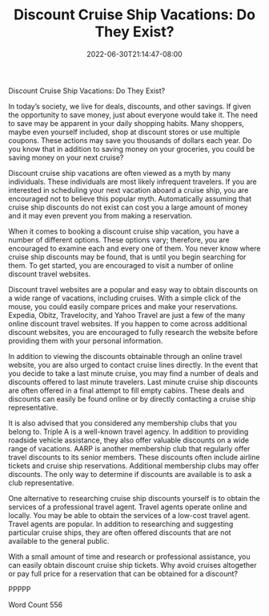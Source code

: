 ﻿---
title: "Discount Cruise Ship Vacations:  Do They Exist?"
date: 2022-06-30T21:14:47-08:00
description: "Cruise Ships Tips for Web Success"
featured_image: "/images/Cruise Ships.jpg"
tags: ["Cruise Ships"]
---

Discount Cruise Ship Vacations:  Do They Exist?

In today’s society, we live for deals, discounts, and other savings.  If given the opportunity to save money, just about everyone would take it. The need to save may be apparent in your daily shopping habits.  Many shoppers, maybe even yourself included, shop at discount stores or use multiple coupons. These actions may save you thousands of dollars each year.  Do you know that in addition to saving money on your groceries, you could be saving money on your next cruise?

Discount cruise ship vacations are often viewed as a myth by many individuals.  These individuals are most likely infrequent travelers.  If you are interested in scheduling your next vacation aboard a cruise ship, you are encouraged not to believe this popular myth.  Automatically assuming that cruise ship discounts do not exist can cost you a large amount of money and it may even prevent you from making a reservation.  

When it comes to booking a discount cruise ship vacation, you have a number of different options.  These options vary; therefore, you are encouraged to examine each and every one of them.  You never know where cruise ship discounts may be found, that is until you begin searching for them.  To get started, you are encouraged to visit a number of online discount travel websites. 

Discount travel websites are a popular and easy way to obtain discounts on a wide range of vacations, including cruises. With a simple click of the mouse, you could easily compare prices and make your reservations.  Expedia, Obitz, Travelocity, and Yahoo Travel are just a few of the many online discount travel websites.  If you happen to come across additional discount websites, you are encouraged to fully research the website before providing them with your personal information.  

In addition to viewing the discounts obtainable through an online travel website, you are also urged to contact cruise lines directly.  In the event that you decide to take a last minute cruise, you may find a number of deals and discounts offered to last minute travelers.  Last minute cruise ship discounts are often offered in a final attempt to fill empty cabins.  These deals and discounts can easily be found online or by directly contacting a cruise ship representative.

It is also advised that you considered any membership clubs that you belong to.  Triple A is a well-known travel agency.  In addition to providing roadside vehicle assistance, they also offer valuable discounts on a wide range of vacations.  AARP is another membership club that regularly offer travel discounts to its senior members.  These discounts often include airline tickets and cruise ship reservations.  Additional membership clubs may offer discounts.  The only way to determine if discounts are available is to ask a club representative.  

One alternative to researching cruise ship discounts yourself is to obtain the services of a professional travel agent. Travel agents operate online and locally.  You may be able to obtain the services of a low-cost travel agent. Travel agents are popular.  In addition to researching and suggesting particular cruise ships, they are often offered discounts that are not available to the general public.  

With a small amount of time and research or professional assistance, you can easily obtain discount cruise ship tickets.  Why avoid cruises altogether or pay full price for a reservation that can be obtained for a discount?

PPPPP

Word Count 556

